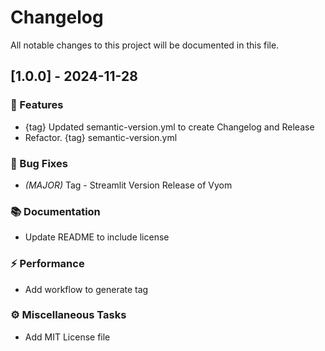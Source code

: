 # Changelog

All notable changes to this project will be documented in this file.

## [1.0.0] - 2024-11-28

### 🚀 Features

- {tag} Updated semantic-version.yml to create Changelog and Release
- Refactor. {tag} semantic-version.yml

### 🐛 Bug Fixes

- *(MAJOR)* Tag - Streamlit Version Release of Vyom

### 📚 Documentation

- Update README to include license

### ⚡ Performance

- Add workflow to generate tag

### ⚙️ Miscellaneous Tasks

- Add MIT License file

<!-- generated by git-cliff -->
